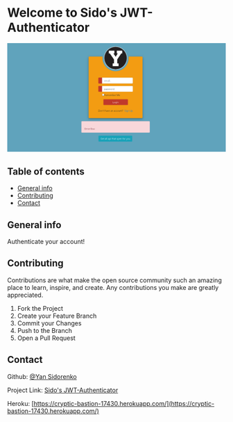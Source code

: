 # Welcome to Sido's JWT-Authenticator

![Example](./example.png)

## Table of contents
* [General info](#general-info)
* [Contributing](#contributing)
* [Contact](#contact)

## General info

Authenticate your account!


## Contributing

Contributions are what make the open source community such an amazing place to learn, inspire, and create. Any contributions you make are greatly appreciated.

1. Fork the Project
2. Create your Feature Branch
3. Commit your Changes
4. Push to the Branch
5. Open a Pull Request

## Contact

Github: [@Yan Sidorenko](https://github.com/YanSido)

Project Link: [Sido's JWT-Authenticator](https://github.com/YanSido/cyber4s-final1-boilerplate-url-shortener/tree/YanSido-branch)

Heroku: [https://cryptic-bastion-17430.herokuapp.com/](https://cryptic-bastion-17430.herokuapp.com/)
